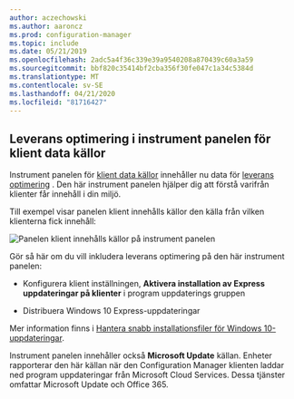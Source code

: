 ```yaml
---
author: aczechowski
ms.author: aaroncz
ms.prod: configuration-manager
ms.topic: include
ms.date: 05/21/2019
ms.openlocfilehash: 2adc5a4f36c339e39a9540208a870439c60a3a59
ms.sourcegitcommit: bbf820c35414bf2cba356f30fe047c1a34c5384d
ms.translationtype: MT
ms.contentlocale: sv-SE
ms.lasthandoff: 04/21/2020
ms.locfileid: "81716427"
---
```

## <a name="delivery-optimization-in-client-data-sources-dashboard"></a><a name="bkmk_do"></a>Leverans optimering i instrument panelen för klient data källor

<!--3555759-->

Instrument panelen för [klient data källor](../../../../servers/deploy/configure/monitor-content-you-have-distributed.md#client-data-sources-dashboard) innehåller nu data för [leverans optimering](../../../../plan-design/hierarchy/fundamental-concepts-for-content-management.md#delivery-optimization) . Den här instrument panelen hjälper dig att förstå varifrån klienter får innehåll i din miljö.

Till exempel visar panelen klient innehålls källor den källa från vilken klienterna fick innehåll:

![Panelen klient innehålls källor på instrument panelen](../../media/3555759-do-source.png)

Gör så här om du vill inkludera leverans optimering på den här instrument panelen:

- Konfigurera klient inställningen, **Aktivera installation av Express uppdateringar på klienter** i program uppdaterings gruppen

- Distribuera Windows 10 Express-uppdateringar

Mer information finns i [Hantera snabb installationsfiler för Windows 10-uppdateringar](../../../../../sum/deploy-use/manage-express-installation-files-for-windows-10-updates.md).

Instrument panelen innehåller också **Microsoft Update** källan. Enheter rapporterar den här källan när den Configuration Manager klienten laddar ned program uppdateringar från Microsoft Cloud Services. Dessa tjänster omfattar Microsoft Update och Office 365.
